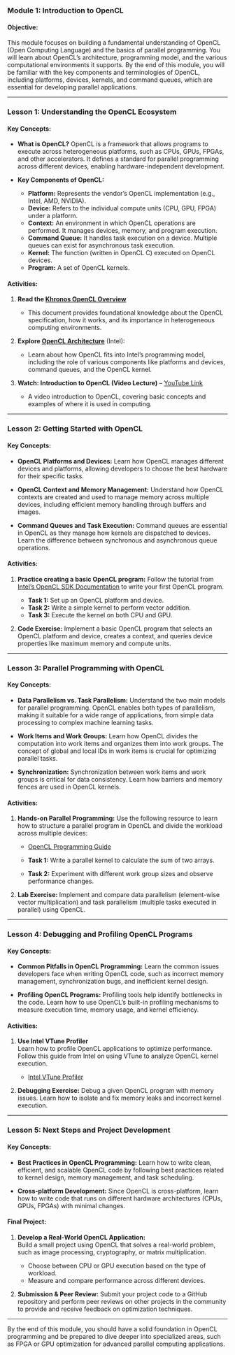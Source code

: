 ### Module 1: Introduction to OpenCL

#### Objective:
This module focuses on building a fundamental understanding of OpenCL (Open Computing Language) and the basics of parallel programming. You will learn about OpenCL’s architecture, programming model, and the various computational environments it supports. By the end of this module, you will be familiar with the key components and terminologies of OpenCL, including platforms, devices, kernels, and command queues, which are essential for developing parallel applications.

---

### Lesson 1: **Understanding the OpenCL Ecosystem**

#### Key Concepts:
- **What is OpenCL?**
  OpenCL is a framework that allows programs to execute across heterogeneous platforms, such as CPUs, GPUs, FPGAs, and other accelerators. It defines a standard for parallel programming across different devices, enabling hardware-independent development.

- **Key Components of OpenCL:**
  - **Platform:** Represents the vendor’s OpenCL implementation (e.g., Intel, AMD, NVIDIA).
  - **Device:** Refers to the individual compute units (CPU, GPU, FPGA) under a platform.
  - **Context:** An environment in which OpenCL operations are performed. It manages devices, memory, and program execution.
  - **Command Queue:** It handles task execution on a device. Multiple queues can exist for asynchronous task execution.
  - **Kernel:** The function (written in OpenCL C) executed on OpenCL devices.
  - **Program:** A set of OpenCL kernels.

#### Activities:
1. **Read the [Khronos OpenCL Overview](https://www.khronos.org/opencl/)**
   - This document provides foundational knowledge about the OpenCL specification, how it works, and its importance in heterogeneous computing environments.

2. **Explore [OpenCL Architecture](https://www.intel.com/content/www/us/en/developer/articles/technical/introduction-to-opencl-and-fpgas.html)** (Intel):
   - Learn about how OpenCL fits into Intel’s programming model, including the role of various components like platforms and devices, command queues, and the OpenCL kernel.

3. **Watch: Introduction to OpenCL (Video Lecture)** – [YouTube Link](https://www.youtube.com/watch?v=9k3hIJ-d5TE)  
   - A video introduction to OpenCL, covering basic concepts and examples of where it is used in computing.

---

### Lesson 2: **Getting Started with OpenCL**

#### Key Concepts:
- **OpenCL Platforms and Devices:**
  Learn how OpenCL manages different devices and platforms, allowing developers to choose the best hardware for their specific tasks.

- **OpenCL Context and Memory Management:**
  Understand how OpenCL contexts are created and used to manage memory across multiple devices, including efficient memory handling through buffers and images.

- **Command Queues and Task Execution:**
  Command queues are essential in OpenCL as they manage how kernels are dispatched to devices. Learn the difference between synchronous and asynchronous queue operations.

#### Activities:
1. **Practice creating a basic OpenCL program:**
   Follow the tutorial from [Intel’s OpenCL SDK Documentation](https://www.intel.com/content/www/us/en/developer/tools/opencl-sdk/overview.html) to write your first OpenCL program.
   
   - **Task 1:** Set up an OpenCL platform and device.
   - **Task 2:** Write a simple kernel to perform vector addition.
   - **Task 3:** Execute the kernel on both CPU and GPU.

2. **Code Exercise:**
   Implement a basic OpenCL program that selects an OpenCL platform and device, creates a context, and queries device properties like maximum memory and compute units.

---

### Lesson 3: **Parallel Programming with OpenCL**

#### Key Concepts:
- **Data Parallelism vs. Task Parallelism:**
  Understand the two main models for parallel programming. OpenCL enables both types of parallelism, making it suitable for a wide range of applications, from simple data processing to complex machine learning tasks.

- **Work Items and Work Groups:**
  Learn how OpenCL divides the computation into work items and organizes them into work groups. The concept of global and local IDs in work items is crucial for optimizing parallel tasks.

- **Synchronization:**
  Synchronization between work items and work groups is critical for data consistency. Learn how barriers and memory fences are used in OpenCL kernels.

#### Activities:
1. **Hands-on Parallel Programming:**
   Use the following resource to learn how to structure a parallel program in OpenCL and divide the workload across multiple devices:
   - [OpenCL Programming Guide](https://www.khronos.org/registry/OpenCL/specs/opencl-1.2.pdf)
   
   - **Task 1:** Write a parallel kernel to calculate the sum of two arrays.
   - **Task 2:** Experiment with different work group sizes and observe performance changes.

2. **Lab Exercise:**
   Implement and compare data parallelism (element-wise vector multiplication) and task parallelism (multiple tasks executed in parallel) using OpenCL.

---

### Lesson 4: **Debugging and Profiling OpenCL Programs**

#### Key Concepts:
- **Common Pitfalls in OpenCL Programming:**
  Learn the common issues developers face when writing OpenCL code, such as incorrect memory management, synchronization bugs, and inefficient kernel design.

- **Profiling OpenCL Programs:**
  Profiling tools help identify bottlenecks in the code. Learn how to use OpenCL’s built-in profiling mechanisms to measure execution time, memory usage, and kernel efficiency.

#### Activities:
1. **Use Intel VTune Profiler**  
   Learn how to profile OpenCL applications to optimize performance. Follow this guide from Intel on using VTune to analyze OpenCL kernel execution.
   - [Intel VTune Profiler](https://software.intel.com/content/www/us/en/develop/tools/vtune-profiler.html)

2. **Debugging Exercise:**
   Debug a given OpenCL program with memory issues. Learn how to isolate and fix memory leaks and incorrect kernel execution.

---

### Lesson 5: **Next Steps and Project Development**

#### Key Concepts:
- **Best Practices in OpenCL Programming:**
  Learn how to write clean, efficient, and scalable OpenCL code by following best practices related to kernel design, memory management, and task scheduling.

- **Cross-platform Development:**
  Since OpenCL is cross-platform, learn how to write code that runs on different hardware architectures (CPUs, GPUs, FPGAs) with minimal changes.

#### Final Project:
1. **Develop a Real-World OpenCL Application:**  
   Build a small project using OpenCL that solves a real-world problem, such as image processing, cryptography, or matrix multiplication.
   
   - Choose between CPU or GPU execution based on the type of workload.
   - Measure and compare performance across different devices.

2. **Submission & Peer Review:**
   Submit your project code to a GitHub repository and perform peer reviews on other projects in the community to provide and receive feedback on optimization techniques.

---

By the end of this module, you should have a solid foundation in OpenCL programming and be prepared to dive deeper into specialized areas, such as FPGA or GPU optimization for advanced parallel computing applications.
